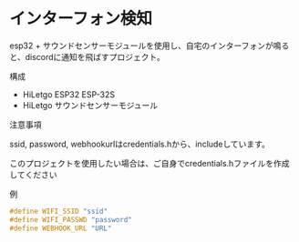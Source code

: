 # インターフォン検知

esp32 + サウンドセンサーモジュールを使用し、自宅のインターフォンが鳴ると、discordに通知を飛ばすプロジェクト。

構成

- HiLetgo ESP32 ESP-32S
- HiLetgo サウンドセンサーモジュール

注意事項

ssid, password, webhookurlはcredentials.hから、includeしています。

このプロジェクトを使用したい場合は、ご自身でcredentials.hファイルを作成してください

例

```c:credentials.h
#define WIFI_SSID "ssid"
#define WIFI_PASSWD "password"
#define WEBHOOK_URL "URL"
```
